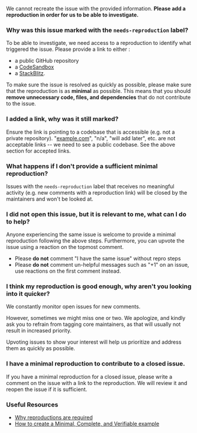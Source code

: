 We cannot recreate the issue with the provided information. **Please add a reproduction in order for us to be able to investigate.**

### **Why was this issue marked with the `needs-reproduction` label?**

To be able to investigate, we need access to a reproduction to identify what triggered the issue. Please provide a link to either :

- a public GitHub repository
- a [CodeSandbox](https://codesandbox.io/)
- a [StackBlitz](https://stackblitz.com/).

To make sure the issue is resolved as quickly as possible, please make sure that the reproduction is as **minimal** as possible. This means that you should **remove unnecessary code, files, and dependencies** that do not contribute to the issue.

### **I added a link, why was it still marked?**

Ensure the link is pointing to a codebase that is accessible (e.g. not a private repository). "[example.com](http://example.com/)", "n/a", "will add later", etc. are not acceptable links -- we need to see a public codebase. See the above section for accepted links.

### **What happens if I don't provide a sufficient minimal reproduction?**

Issues with the `needs-reproduction` label that receives no meaningful activity (e.g. new comments with a reproduction link) will be closed by the maintainers and won't be looked at.

### **I did not open this issue, but it is relevant to me, what can I do to help?**

Anyone experiencing the same issue is welcome to provide a minimal reproduction following the above steps. Furthermore, you can upvote the issue using a reaction on the topmost comment.

- Please **do not** comment "I have the same issue" without repro steps
- Please **do not** comment un-helpful messages such as "+1" on an issue, use reactions on the first comment instead.

### **I think my reproduction is good enough, why aren't you looking into it quicker?**

We constantly monitor open issues for new comments.

However, sometimes we might miss one or two. We apologize, and kindly ask you to refrain from tagging core maintainers, as that will usually not result in increased priority.

Upvoting issues to show your interest will help us prioritize and address them as quickly as possible.

### **I have a minimal reproduction to contribute to a closed issue.**

If you have a minimal reproduction for a closed issue, please write a comment on the issue with a link to the reproduction.
We will review it and reopen the issue if it is sufficient.

### **Useful Resources**

- [Why reproductions are required](https://antfu.me/posts/why-reproductions-are-required)
- [How to create a Minimal, Complete, and Verifiable example](https://stackoverflow.com/help/mcve)
